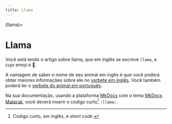 ```yaml
---
title: Llama
---
```


(llama)=

# Llama

Você está lendo o artigo sobre llama, que em inglês se escreve 
`llama`, e cujo emoji é 🦙.

A vantagem de saber o nome de seu animal em ingês é que você poderá obter maiores informações sobre ele no [verbete em inglês](wikien:llama). 
Você também poderá ler o [verbete do animal em português](wikipt:llama).

Na sua documentação, usando a plataforma [MkDocs](https://www.mkdocs.org/) com o tema [MkDocs Material](https://squidfunk.github.io/mkdocs-material/),
você deverá inserir o código curto[^1] `:llama:`.

[^1]: Código curto, em inglês, é *short code*.
